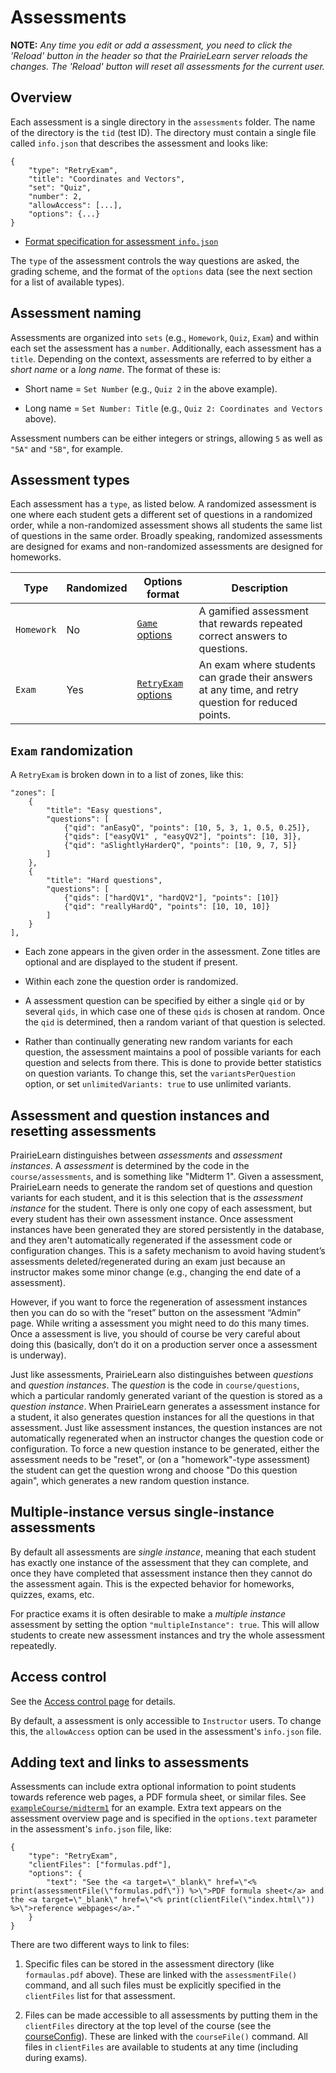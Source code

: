
# Assessments

**NOTE:** *Any time you edit or add a assessment, you need to click the 'Reload' button in the header so that the PrairieLearn server reloads the changes. The 'Reload' button will reset all assessments for the current user.*

## Overview

Each assessment is a single directory in the `assessments` folder. The name of the directory is the `tid` (test ID). The directory must contain a single file called `info.json` that describes the assessment and looks like:

    {
        "type": "RetryExam",
        "title": "Coordinates and Vectors",
        "set": "Quiz",
        "number": 2,
        "allowAccess": [...],
        "options": {...}
    }

* [Format specification for assessment `info.json`](https://github.com/PrairieLearn/PrairieLearn/blob/master/backend/schemas/assessmentInfo.json)

The `type` of the assessment controls the way questions are asked, the grading scheme, and the format of the `options` data (see the next section for a list of available types).

## Assessment naming

Assessments are organized into `sets` (e.g., `Homework`, `Quiz`, `Exam`) and within each set the assessment has a `number`. Additionally, each assessment has a `title`. Depending on the context, assessments are referred to by either a _short name_ or a _long name_. The format of these is:

* Short name = `Set Number` (e.g., `Quiz 2` in the above example).

* Long name = `Set Number: Title` (e.g., `Quiz 2: Coordinates and Vectors` above).

Assessment numbers can be either integers or strings, allowing `5` as well as `"5A"` and `"5B"`, for example.

## Assessment types

Each assessment has a `type`, as listed below. A randomized assessment is one where each student gets a different set of questions in a randomized order, while a non-randomized assessment shows all students the same list of questions in the same order. Broadly speaking, randomized assessments are designed for exams and non-randomized assessments are designed for homeworks.

Type        | Randomized | Options format                                                                                                          | Description
---         | ---        | ---                                                                                                                     | ---
`Homework`      | No         | [`Game` options](https://github.com/PrairieLearn/PrairieLearn/blob/master/backend/schemas/assessmentOptionsGame.json)           | A gamified assessment that rewards repeated correct answers to questions.
`Exam` | Yes        | [`RetryExam` options](https://github.com/PrairieLearn/PrairieLearn/blob/master/backend/schemas/assessmentOptionsRetryExam.json) | An exam where students can grade their answers at any time, and retry question for reduced points.

## `Exam` randomization

A `RetryExam` is broken down in to a list of zones, like this:

    "zones": [
        {
            "title": "Easy questions",
            "questions": [
                {"qid": "anEasyQ", "points": [10, 5, 3, 1, 0.5, 0.25]},
                {"qids": ["easyQV1" , "easyQV2"], "points": [10, 3]},
                {"qid": "aSlightlyHarderQ", "points": [10, 9, 7, 5]}
            ]
        },
        {
            "title": "Hard questions",
            "questions": [
                {"qids": ["hardQV1", "hardQV2"], "points": [10]}
                {"qid": "reallyHardQ", "points": [10, 10, 10]}
            ]
        }
    ],

* Each zone appears in the given order in the assessment. Zone titles are optional and are displayed to the student if present.

* Within each zone the question order is randomized.

* A assessment question can be specified by either a single `qid` or by several `qids`, in which case one of these `qids` is chosen at random. Once the `qid` is determined, then a random variant of that question is selected.

* Rather than continually generating new random variants for each question, the assessment maintains a pool of possible variants for each question and selects from there. This is done to provide better statistics on question variants. To change this, set the `variantsPerQuestion` option, or set `unlimitedVariants: true` to use unlimited variants.

## Assessment and question instances and resetting assessments

PrairieLearn distinguishes between *assessments* and *assessment instances*. A *assessment* is determined by the code in the `course/assessments`, and is something like "Midterm 1". Given a assessment, PrairieLearn needs to generate the random set of questions and question variants for each student, and it is this selection that is the *assessment instance* for the student. There is only one copy of each assessment, but every student has their own assessment instance. Once assessment instances have been generated they are stored persistently in the database, and they aren't automatically regenerated if the assessment code or configuration changes. This is a safety mechanism to avoid having student’s assessments deleted/regenerated during an exam just because an instructor makes some minor change (e.g., changing the end date of a assessment).

However, if you want to force the regeneration of assessment instances then you can do so with the “reset” button on the assessment “Admin” page. While writing a assessment you might need to do this many times. Once a assessment is live, you should of course be very careful about doing this (basically, don’t do it on a production server once a assessment is underway).

Just like assessments, PrairieLearn also distinguishes between *questions* and *question instances*. The *question* is the code in `course/questions`, which a particular randomly generated variant of the question is stored as a *question instance*. When PrairieLearn generates a assessment instance for a student, it also generates question instances for all the questions in that assessment. Just like assessment instances, the question instances are not automatically regenerated when an instructor changes the question code or configuration. To force a new question instance to be generated, either the assessment needs to be "reset", or (on a "homework"-type assessment) the student can get the question wrong and choose "Do this question again", which generates a new random question instance.

## Multiple-instance versus single-instance assessments

By default all assessments are *single instance*, meaning that each student has exactly one instance of the assessment that they can complete, and once they have completed that assessment instance then they cannot do the assessment again. This is the expected behavior for homeworks, quizzes, exams, etc.

For practice exams it is often desirable to make a *multiple instance* assessment by setting the option `"multipleInstance": true`. This will allow students to create new assessment instances and try the whole assessment repeatedly.

## Access control

See the [Access control page](accessControl.md) for details.

By default, a assessment is only accessible to `Instructor` users. To change this, the `allowAccess` option can be used in the assessment's `info.json` file.

## Adding text and links to assessments

Assessments can include extra optional information to point students towards reference web pages, a PDF formula sheet, or similar files. See [`exampleCourse/midterm1`](https://github.com/PrairieLearn/PrairieLearn/blob/master/exampleCourse/assessments/midterm1/) for an example. Extra text appears on the assessment overview page and is specified in the `options.text` parameter in the assessment's `info.json` file, like:

    {
        "type": "RetryExam",
        "clientFiles": ["formulas.pdf"],
        "options": {
            "text": "See the <a target=\"_blank\" href=\"<% print(assessmentFile(\"formulas.pdf\")) %>\">PDF formula sheet</a> and the <a target=\"_blank\" href=\"<% print(clientFile(\"index.html\")) %>\">reference webpages</a>."
        }
    }

There are two different ways to link to files:

1. Specific files can be stored in the assessment directory (like `formaulas.pdf` above). These are linked with the `assessmentFile()` command, and all such files must be explicitly specified in the `clientFiles` list for that assessment.

2. Files can be made accessible to all assessments by putting them in the `clientFiles` directory at the top level of the course (see the [courseConfig](courseConfig.md)). These are linked with the `courseFile()` command. All files in `clientFiles` are available to students at any time (including during exams).
